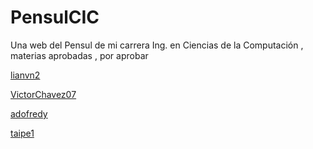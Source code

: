 # PensulCIC

Una web del Pensul de mi carrera Ing. en Ciencias de la Computación , materias aprobadas , por aprobar

[lianvn2](https://github.com/lianvn)

[VictorChavez07](https://github.com/VictorChavez07/)

[adofredy](https://github.com/adofredy)

[taipe1](https://github.com/taipe1)
